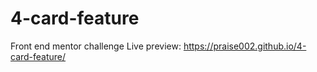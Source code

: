 # 4-card-feature
Front end mentor challenge
Live preview: https://praise002.github.io/4-card-feature/
